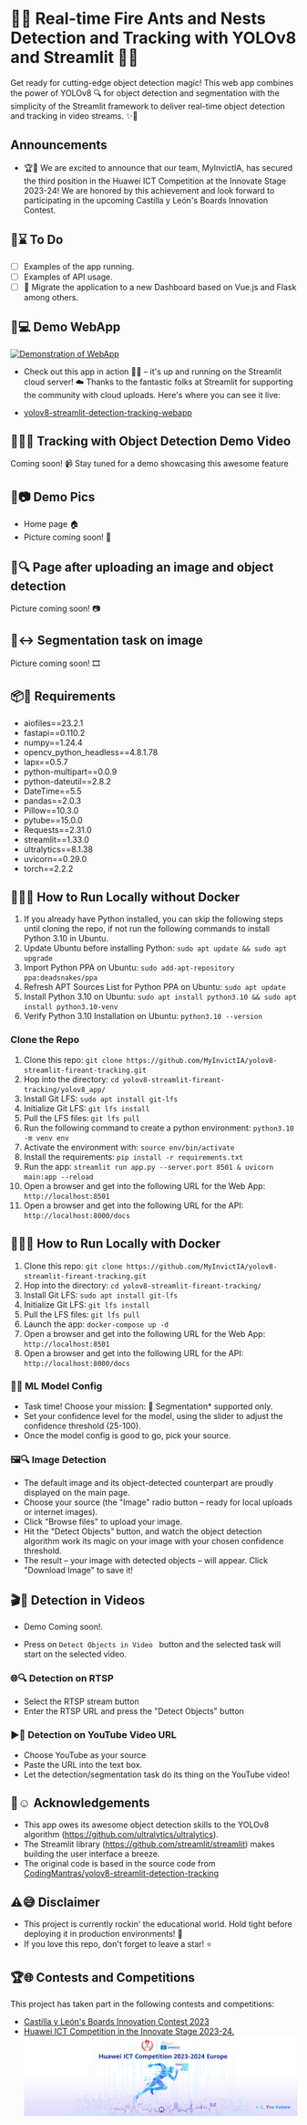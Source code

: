 
# 🌟🐜 Real-time Fire Ants and Nests Detection and Tracking with YOLOv8 and Streamlit 🎉👀
Get ready for cutting-edge object detection magic! This web app combines the power of YOLOv8 🔍 for object detection and segmentation with the simplicity of the Streamlit framework to deliver real-time object detection and tracking in video streams. ✨🎥

## Announcements
- 🏆🎉 We are excited to announce that our team, MyInvictIA, has secured the third position in the Huawei ICT Competition at the Innovate Stage 2023-24! We are honored by this achievement and look forward to participating in the upcoming Castilla y León's Boards Innovation Contest. 

## 📝⌛ To Do
- [ ] Examples of the app running.
- [ ] Examples of API usage.
- [ ] 🔄 Migrate the application to a new Dashboard based on Vue.js and Flask among others.

## 🚀💻 Demo WebApp
[![Demonstration of WebApp](https://img.youtube.com/vi/mBqrbDk6U6c/0.jpg)](https://www.youtube.com/watch?v=mBqrbDk6U6c)

- Check out this app in action 🏃‍♂️ – it's up and running on the Streamlit cloud server! ☁️ Thanks to the fantastic folks at Streamlit for supporting the community with cloud uploads. Here's where you can see it live:

- [yolov8-streamlit-detection-tracking-webapp]()

## 🕵️‍♀️🔎 Tracking with Object Detection Demo Video
Coming soon! 📹 Stay tuned for a demo showcasing this awesome feature

## 📸📷 Demo Pics
- Home page 🏠
- Picture coming soon!  📸

## 📸🔍 Page after uploading an image and object detection
Picture coming soon! 📷

## 📸↔️ Segmentation task on image
Picture coming soon! 🎞️

## 📦🔨 Requirements

- aiofiles==23.2.1
- fastapi==0.110.2
- numpy==1.24.4
- opencv_python_headless==4.8.1.78
- lapx==0.5.7
- python-multipart==0.0.9
- python-dateutil==2.8.2
- DateTime==5.5
- pandas==2.0.3
- Pillow==10.3.0
- pytube==15.0.0
- Requests==2.31.0
- streamlit==1.33.0
- ultralytics==8.1.38
- uvicorn==0.29.0
- torch==2.2.2

## 🌟🔭🔧 How to Run Locally **without** Docker
1. If you already have Python installed, you can skip the following steps until cloning the repo, if not run the following commands to install Python 3.10 in Ubuntu.
2.  Update Ubuntu before installing Python: `sudo apt update && sudo apt upgrade` 
3. Import Python PPA on Ubuntu: `sudo add-apt-repository ppa:deadsnakes/ppa`
4. Refresh APT Sources List for Python PPA on Ubuntu: `sudo apt update`
5. Install Python 3.10 on Ubuntu: `sudo apt install python3.10 && sudo apt install python3.10-venv`
6. Verify Python 3.10 Installation on Ubuntu: `python3.10 --version`
### Clone the Repo
1. Clone this repo: `git clone https://github.com/MyInvictIA/yolov8-streamlit-fireant-tracking.git`
2. Hop into the directory: `cd yolov8-streamlit-fireant-tracking/yolov8_app/`
3. Install Git LFS: `sudo apt install git-lfs`
4. Initialize Git LFS: `git lfs install`
5. Pull the LFS files: `git lfs pull`
6. Run the following command to create a python environment: `python3.10 -m venv env`
7. Activate the environment with: `source env/bin/activate`
8. Install the requirements: `pip install -r requirements.txt`
9. Run the app: `streamlit run app.py --server.port 8501 & uvicorn main:app --reload`
10. Open a browser and get into the following URL for the Web App: `http://localhost:8501`
11. Open a browser and get into the following URL for the API: `http://localhost:8000/docs`

## 🌟🔭🐋 How to Run Locally **with** Docker
1. Clone this repo: `git clone https://github.com/MyInvictIA/yolov8-streamlit-fireant-tracking.git`
2. Hop into the directory: `cd yolov8-streamlit-fireant-tracking/`
3. Install Git LFS: `sudo apt install git-lfs`
4. Initialize Git LFS: `git lfs install`
5. Pull the LFS files: `git lfs pull`
6. Launch the app: `docker-compose up -d`
7. Open a browser and get into the following URL for the Web App: `http://localhost:8501`
8. Open a browser and get into the following URL for the API: `http://localhost:8000/docs`

### 🔧🧰 ML Model Config
- Task time! Choose your mission: 🎯 Segmentation* supported only.
- Set your confidence level for the model, using the slider to adjust the confidence threshold (25-100).
- Once the model config is good to go, pick your source.

### 🖼🔍 Image Detection
- The default image and its object-detected counterpart are proudly displayed on the main page.
- Choose your source (the "Image" radio button – ready for local uploads or internet images).
- Click "Browse files" to upload your image.
- Hit the "Detect Objects" button, and watch the object detection algorithm work its magic on your image with your chosen confidence threshold.
- The result – your image with detected objects – will appear. Click "Download Image" to save it!

## 🎬🔎 Detection in Videos
- Demo Coming soon!.

- Press on `Detect Objects in Video ` button and the selected task will start on the selected video.

### 🌐🔍 Detection on RTSP
- Select the RTSP stream button
- Enter the RTSP URL and press the "Detect Objects" button

### ▶️🔮 Detection on YouTube Video URL
- Choose YouTube as your source
- Paste the URL into the text box.
- Let the detection/segmentation task do its thing on the YouTube video!

## 🙏☺️ Acknowledgements

- This app owes its awesome object detection skills to the YOLOv8 algorithm (<https://github.com/ultralytics/ultralytics>).
- The Streamlit library (<https://github.com/streamlit/streamlit>) makes building the user interface a breeze.
- The original code is based in the source code from [CodingMantras/yolov8-streamlit-detection-tracking](https://github.com/CodingMantras/yolov8-streamlit-detection-tracking)

## ⚠️😅 Disclaimer
- This project is currently rockin' the educational world.  Hold tight before deploying it in production environments! 🚀
- If you love this repo, don't forget to leave a star! ⭐

## 🏆🌐 Contests and Competitions
This project has taken part in the following contests and competitions:
- [Castilla y León's Boards Innovation Contest 2023](https://www.tramitacastillayleon.jcyl.es/web/jcyl/AdministracionElectronica/es/Plantilla100Detalle/1251181050732/Premio/1285312846458/Propuesta)
- [Huawei ICT Competition in the Innovate Stage 2023-24.](https://e.huawei.com/en/talent/#/ict/innovation-details?zoneCode=071217&zoneId=98269613&compId=85131995&divisionName=Europe&type=C002&isCollectGender=N&enrollmentDeadline=null&compTotalApplicantCount=39)
![huawei_ict_competition_2023-24.jpg](assets%2Fhuawei_ict_competition_2023-24.jpg)